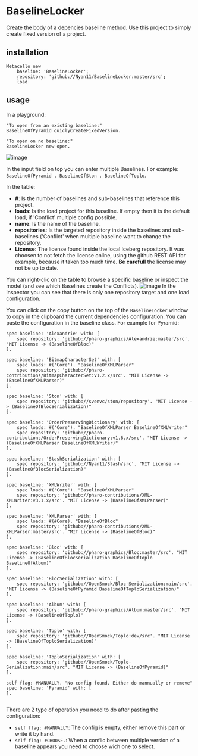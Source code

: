# BaselineLocker

Create the body of a depencies baseline method.
Use this project to simply create fixed version of a project.

## installation

```st
Metacello new
	baseline: 'BaselineLocker';
	repository: 'github://Nyan11/BaselineLocker:master/src';
	load
```

## usage

In a playground:
```st
"To open from an existing baseline:"
BaselineOfPyramid quiclyCreateFixedVersion.

"To open on no baseline:"
BaselineLocker new open.
```

![image](https://github.com/user-attachments/assets/97c8f7e6-f135-46f1-8927-62edb3961062)

In the input field on top you can enter multiple Baselines.
For example: `BaselineOfPyramid . BaselineOfSton . BaselineOfToplo`.

In the table:
- **#**: Is the number of baselines and sub-baselines that reference this project.
- **loads**: Is the load project for this baseline. If empty then it is the default load, if 'Conflict' multiple config possible.
- **name**: Is the name of the baseline.
- **repositories**: Is the targeted repository inside the baselines and sub-baselines ('Conflict' when multiple baseline want to change the repository.
- **License**: The license found inside the local Iceberg repository. It was choosen to not fetch the license online, using the github REST API for example, because it taken too much time. **Be carefull** the license may not be up to date. 

You can right-clic on the table to browse a specific baseline or inspect the model (and see which Baselines create the Conflicts).
![image](https://github.com/user-attachments/assets/cc457a63-4bef-482d-bf3f-748e97099a18)
In the inspector you can see that there is only one repository target and one load configuration.

You can click on the copy button on the top of the `BaselineLocker` window to copy in the clipboard the current dependencies configuration.
You can paste the configuration in the baseline class. 
For example for Pyramid:
```st
spec baseline: 'Alexandrie' with: [
	spec repository: 'github://pharo-graphics/Alexandrie:master/src'. "MIT License -> (BaselineOfBloc)"
].

spec baseline: 'BitmapCharacterSet' with: [
	spec loads: #('Core'). "BaselineOfXMLParser"
	spec repository: 'github://pharo-contributions/BitmapCharacterSet:v1.2.x/src'. "MIT License -> (BaselineOfXMLParser)"
].

spec baseline: 'Ston' with: [
	spec repository: 'github://svenvc/ston/repository'. "MIT License -> (BaselineOfBlocSerialization)"
].

spec baseline: 'OrderPreservingDictionary' with: [
	spec loads: #('Core'). "BaselineOfXMLParser BaselineOfXMLWriter"
	spec repository: 'github://pharo-contributions/OrderPreservingDictionary:v1.6.x/src'. "MIT License -> (BaselineOfXMLParser BaselineOfXMLWriter)"
].

spec baseline: 'StashSerialization' with: [
	spec repository: 'github://Nyan11/Stash/src'. "MIT License -> (BaselineOfBlocSerialization)"
].

spec baseline: 'XMLWriter' with: [
	spec loads: #('Core'). "BaselineOfXMLParser"
	spec repository: 'github://pharo-contributions/XML-XMLWriter:v3.1.x/src'. "MIT License -> (BaselineOfXMLParser)"
].

spec baseline: 'XMLParser' with: [
	spec loads: #(#Core). "BaselineOfBloc"
	spec repository: 'github://pharo-contributions/XML-XMLParser:master/src'. "MIT License -> (BaselineOfBloc)"
].

spec baseline: 'Bloc' with: [
	spec repository: 'github://pharo-graphics/Bloc:master/src'. "MIT License -> (BaselineOfBlocSerialization BaselineOfToplo BaselineOfAlbum)"
].

spec baseline: 'BlocSerialization' with: [
	spec repository: 'github://OpenSmock/Bloc-Serialization:main/src'. "MIT License -> (BaselineOfPyramid BaselineOfToploSerialization)"
].

spec baseline: 'Album' with: [
	spec repository: 'github://pharo-graphics/Album:master/src'. "MIT License -> (BaselineOfToplo)"
].

spec baseline: 'Toplo' with: [
	spec repository: 'github://OpenSmock/Toplo:dev/src'. "MIT License -> (BaselineOfToploSerialization)"
].

spec baseline: 'ToploSerialization' with: [
	spec repository: 'github://OpenSmock/Toplo-Serialization:main/src'. "MIT License -> (BaselineOfPyramid)"
].

self flag: #MANUALLY. "No config found. Either do mannually or remove"
spec baseline: 'Pyramid' with: [
].


```

There are 2 type of operation you need to do after pasting the configuration:
- `self flag: #MANUALLY`: The config is empty, either remove this part or write it by hand.
- `self flag: #CHOOSE.`: When a conflic between multiple version of a baseline appears you need to choose wich one to select.

